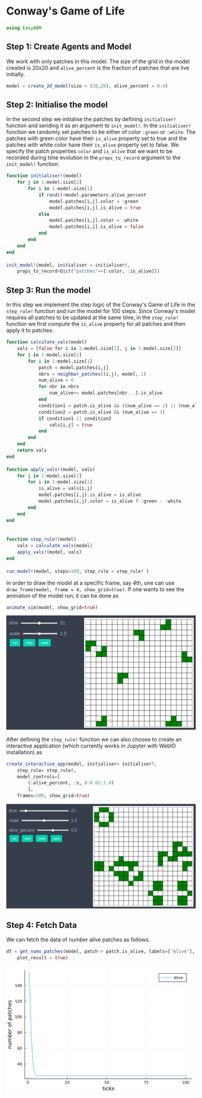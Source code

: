 
# Conway's Game of Life

```julia
using EasyABM
```

## Step 1: Create Agents and Model

We work with only patches in this model. The size of the 
grid in the model created is 20x20 and `alive_percent` is the fraction of patches that are live initially.

```julia
model = create_2d_model(size = (20,20), alive_percent = 0.4)
```

## Step 2: Initialise the model

In the second step we initialise the patches by defining `initialiser!` function and sending it as an argument to `init_model!`. In the `initialiser!` function we randomly set patches to be either of color `:green` or `:white`. The patches with green color have their 
`is_alive` property set to true and the patches with white color have their `is_alive` property set to false. We specify the patch properties
`color` and `is_alive` that we want to be recorded during time evolution in the `props_to_record` argument to the `init_model!` function.

```julia
function initialiser!(model)
    for j in 1:model.size[2]
        for i in 1:model.size[1]
            if rand()<model.parameters.alive_percent
                model.patches[i,j].color = :green
                model.patches[i,j].is_alive = true
            else
                model.patches[i,j].color = :white
                model.patches[i,j].is_alive = false
            end
        end
    end
end

init_model!(model, initialiser = initialiser!, 
    props_to_record=Dict("patches"=>[:color, :is_alive]))
```

## Step 3: Run the model

In this step we implement the step logic of the Conway's Game of Life in the `step_rule!` function and run the model for 100 steps. 
Since Conway's model requires all patches to be updated at the same time, in the `step_rule!` function we first compute the `is_alive` 
property for all patches and then apply it to patches.


```julia
function calculate_vals(model)
    vals = [false for i in 1:model.size[1], j in 1:model.size[2]]
    for j in 1:model.size[2]
        for i in 1:model.size[1]
            patch = model.patches[i,j]
            nbrs = neighbor_patches((i,j), model, 1)
            num_alive = 0
            for nbr in nbrs
                num_alive+= model.patches[nbr...].is_alive
            end
            condition1 = patch.is_alive && ((num_alive == 2) || (num_alive == 3))
            condition2 = patch.is_alive && (num_alive == 3)
            if condition1 || condition2
                vals[i,j] = true
            end
        end
    end
    return vals
end

function apply_vals!(model, vals)
    for j in 1:model.size[2]
        for i in 1:model.size[1]
            is_alive = vals[i,j]
            model.patches[i,j].is_alive = is_alive
            model.patches[i,j].color = is_alive ? :green : :white
        end
    end       
end


function step_rule!(model)
    vals = calculate_vals(model)
    apply_vals!(model, vals)
end

run_model!(model, steps=100, step_rule = step_rule! )
```

In order to draw the model at a specific frame, say 4th, one can use `draw_frame(model, frame = 4, show_grid=true)`. If one wants to see the animation of the model run, it can be done as 

```julia
animate_sim(model, show_grid=true)
```

![png](assets/CGOL/CGOLAnim1.png)


After defining the `step_rule!` function we can also choose to create an interactive application (which currently works in Jupyter with WebIO installation) as 

```julia
create_interactive_app(model, initialiser= initialiser!,
    step_rule= step_rule!,
    model_controls=[
        (:alive_percent, :s, 0:0.01:1.0)
        ], 
    frames=200, show_grid=true) 
```

![png](assets/CGOL/CGOLIntApp.png)




## Step 4: Fetch Data 

We can fetch the data of number alive patches as follows. 

```julia
df = get_nums_patches(model, patch-> patch.is_alive, labels=["Alive"], 
    plot_result = true)
```

![png](assets/CGOL/CGOLPlot1.png)


